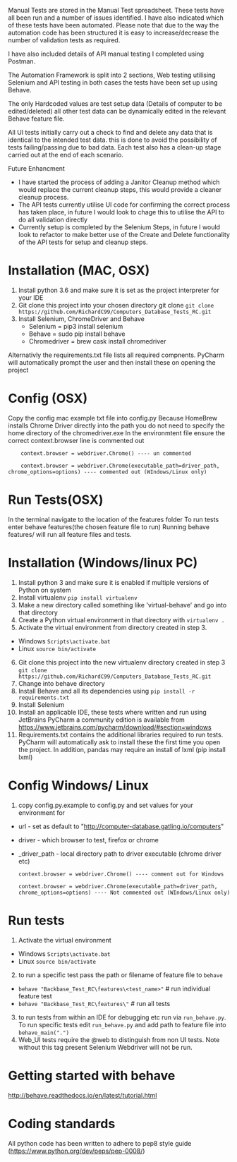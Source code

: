 Manual Tests are stored in the Manual Test spreadsheet. These tests have all been run and a number of issues identified. I have also indicated which of these tests have been automated. 
Please note that due to the way the automation code has been structured it is easy to increase/decrease the number of validation tests as required. 

I have also included details of API manual testing I completed using Postman. 

The Automation Framework is split into 2 sections, Web testing utilising Selenium and API testing in both cases the tests have been set up using Behave. 

The only Hardcoded values are test setup data (Details of computer to be edited/deleted) all other test data can be dynamically edited in the relevant Behave feature file. 

All UI tests initially carry out a check to find and delete any data that is identical to the intended test data. this is done to avoid the possibility of tests failing/passing due to bad data. 
Each test also has a clean-up stage carried out at the end of each scenario. 

Future Enhancment
- I have started the process of adding a Janitor Cleanup method which would replace the current cleanup steps, this would provide a cleaner cleanup process. 
- The API tests currently utilise UI code for confirming the correct process has taken place, in future I would look to chage this to utilise the API to do all validation directly 
- Currently setup is completed by the Selenium Steps, in future I would look to refactor to make better use of the Create and Delete functionality of the API tests for setup and cleanup steps. 


# Installation (MAC, OSX)
1. Install python 3.6 and make sure it is set as the project interpreter for your IDE
2. Git clone this project into your chosen directory git clone `git clone https://github.com/RichardC99/Computers_Database_Tests_RC.git`
3. Install Selenium, ChromeDriver and Behave
    - Selenium = pip3 install selenium 
    - Behave = sudo pip install behave
    - Chromedriver = brew cask install chromedriver
   

Alternativly the requirements.txt file lists all required compnents. PyCharm will automatically prompt the user and then install these on opening the project

# Config (OSX)
Copy the config mac example txt file into config.py 
Because HomeBrew installs Chrome Driver directly into the path you do not need to specify the home directory of the chromedriver.exe
In the environmtent file ensure the correct context.browser line is commented out 

        context.browser = webdriver.Chrome() ---- un commented

        context.browser = webdriver.Chrome(executable_path=driver_path, chrome_options=options) ---- commented out (WIndows/Linux only)

# Run Tests(OSX)
In the terminal navigate to the location of the features folder 
To run tests enter behave features\(the chosen feature file to run)
Running behave features/ will run all feature files and tests. 


# Installation (Windows/linux PC)
1. Install python 3 and make sure it is enabled if multiple versions of Python on system
2. Install virtualenv `pip install virtualenv`
3. Make a new directory called something like 'virtual-behave' and go into that directory
4. Create a Python virtual environment in that directory with `virtualenv .`
5. Activate the virtual environment from directory created in step 3.
  - Windows `Scripts\activate.bat`
  - Linux `source bin/activate`
6. Git clone this project into the new virtualenv directory created in step 3 `git clone https://github.com/RichardC99/Computers_Database_Tests_RC.git`
7. Change into behave directory
8. Install Behave and all its dependencies using `pip install -r requirements.txt`
9. Install Selenium 
10. Install an applicable IDE, these tests where written and run using JetBrains PyCharm a community edition is available from https://www.jetbrains.com/pycharm/download/#section=windows
11. Requirements.txt contains the additional libraries required to run tests. PyCharm will automatically ask to install these the first time you open the project. In addition, pandas may require an install of lxml (pip install lxml) 

# Config Windows/ Linux
1. copy config.py.example to config.py and set values for your environment for 
  - url - set as default to "http://computer-database.gatling.io/computers"
  - driver - which browser to test, firefox or chrome
  - <browser>_driver_path - local directory path to driver executable (chrome driver etc) 
 
        context.browser = webdriver.Chrome() ---- comment out for Windows

        context.browser = webdriver.Chrome(executable_path=driver_path, chrome_options=options) ---- Not commented out (WIndows/Linux only)

  

# Run tests
1. Activate the virtual environment
  - Windows `Scripts\activate.bat`
  - Linux `source bin/activate`
2. to run a specific test pass the path or filename of feature file to `behave` 
 - `behave "Backbase_Test_RC\features\<test_name>"` # run individual feature test
 - `behave "Backbase_Test_RC\features\"` # run all tests
3. to run tests from within an IDE for debugging etc run via `run_behave.py`. To run specific tests edit `run_behave.py` and add path to feature file into `behave_main(".")`
4. Web_UI tests require the @web to distinguish from non UI tests. Note without this tag present Selenium Webdriver will not be run. 
# Getting started with behave
http://behave.readthedocs.io/en/latest/tutorial.html

# Coding standards
All python code has been written to adhere to pep8 style guide (https://www.python.org/dev/peps/pep-0008/)

